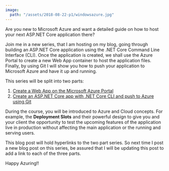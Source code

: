 ```yaml
---
image:
  path: "/assets/2018-08-22-p1/windowsazure.jpg"
---
```


Are you new to Microsoft Azure and want a detailed guide on how to host your next ASP.NET Core application there? 

Join me in a new series, that I am hosting on my blog, going through building an ASP.NET Core application using the .NET Core Command Line Interface (CLI). Once the application is created, we shall use the Azure Portal to create a new Web App container to host the application files. Finally, by using Git I will show you how to push your application to Microsoft Azure and have it up and running.

This series will be split into two parts:

1. [Create a Web App on the Microsoft Azure Portal](https://www.bilalhaidar.com/2018/09/create-a-web-app-on-the-microsoft-azure-portal)
2. [Create an ASP.NET Core app with .NET Core CLI and push to Azure using Git](https://www.bilalhaidar.com/2018/09/create-aspnet-core-app-with-dotnet-cli-and-push-to-azure-using-git)

During the course, you will be introduced to Azure and Cloud concepts. For example, the **Deployment Slots** and their powerful design to give you and your client the opportunity to test the upcoming features of the application live in production without affecting the main application or the running and serving users.

This blog post will hold hyperlinks to the two part series. So next time I post a new blog post on this series, be assured that I will be updating this post to add a link to each of the three parts.

Happy Azuring!!

